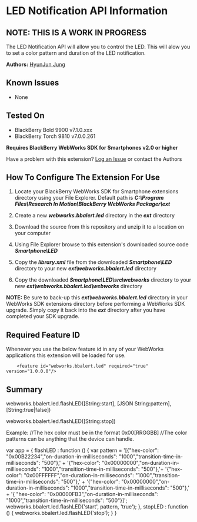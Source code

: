 # LED Notification API Information

## NOTE: THIS IS A WORK IN PROGRESS

The LED Notification API will allow you to control the LED. This will alow you to set a color pattern and duration of the LED notification. 

**Authors:** [HyunJun Jung](https://github.com/hjung)

## Known Issues

* None

## Tested On

* BlackBerry Bold 9900 v7.1.0.xxx
* BlackBerry Torch 9810 v7.0.0.261


**Requires BlackBerry WebWorks SDK for Smartphones v2.0 or higher**

Have a problem with this extension?  [Log an Issue](https://github.com/blackberry/WebWorks-Community-APIs/issues) or contact the Authors

## How To Configure The Extension For Use

1. Locate your BlackBerry WebWorks SDK for Smartphone extensions directory using your File Explorer.  Default path is _**C:\Program Files\Research In Motion\BlackBerry WebWorks Packager\ext**_

2. Create a new _**webworks.bbalert.led**_ directory in the _**ext**_ directory

3. Download the source from this repository and unzip it to a location on your computer

4. Using File Explorer browse to this extension's downloaded source code _**Smartphone\LED**_

5. Copy the _**library.xml**_ file from the downloaded _**Smartphone\LED**_ directory to your new _**ext\webworks.bbalert.led**_ directory

6. Copy the downloaded _**Smartphone\LED\src\webworks**_ directory to your new _**ext\webworks.bbalert.led\webworks**_ directory

**NOTE:** Be sure to back-up this _**ext\webworks.bbalert.led**_ directory in your WebWorks SDK extensions directory before performing a WebWorks SDK upgrade. Simply copy it back into the _**ext**_ directory after you have completed your SDK upgrade.

## Required Feature ID
Whenever you use the below feature id in any of your WebWorks applications this extension will be loaded for use.

    	<feature id="webworks.bbalert.led" required="true" version="1.0.0.0"/>

## Summary

webworks.bbalert.led.flashLED([String:start], [JSON String:pattern], [String:true|false])

webworks.bbalert.led.flashLED([String:stop])


Example:
//The hex color must be in the format 0x00[RRGGBB]
//The color patterns can be anything that the device can handle.

var app = {
		flashLED : function () {
		var pattern = '[{"hex-color": "0x00B22234","on-duration-in-milliseconds": "1000","transition-time-in-milliseconds": "500"},' +
						'{"hex-color": "0x00000000","on-duration-in-milliseconds": "1000","transition-time-in-milliseconds": "500"},'+
						'{"hex-color": "0x00FFFFFF","on-duration-in-milliseconds": "1000","transition-time-in-milliseconds": "500"},' +
						'{"hex-color": "0x00000000","on-duration-in-milliseconds": "1000","transition-time-in-milliseconds": "500"},' +
						'{ "hex-color": "0x00000FB3","on-duration-in-milliseconds": "1000","transition-time-in-milliseconds": "500"}]';
		webworks.bbalert.led.flashLED('start', pattern, 'true');
	},
	stopLED : function () {
		webworks.bbalert.led.flashLED('stop');
	}
}
